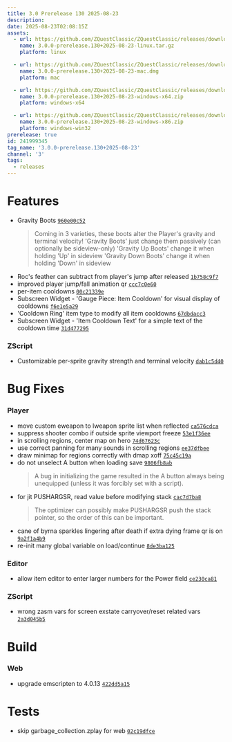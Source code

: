 ```yaml
---
title: 3.0 Prerelease 130 2025-08-23
description: 
date: 2025-08-23T02:08:15Z
assets: 
  - url: https://github.com/ZQuestClassic/ZQuestClassic/releases/download/3.0.0-prerelease.130%2B2025-08-23/3.0.0-prerelease.130%2B2025-08-23-linux.tar.gz
    name: 3.0.0-prerelease.130+2025-08-23-linux.tar.gz
    platform: linux

  - url: https://github.com/ZQuestClassic/ZQuestClassic/releases/download/3.0.0-prerelease.130%2B2025-08-23/3.0.0-prerelease.130%2B2025-08-23-mac.dmg
    name: 3.0.0-prerelease.130+2025-08-23-mac.dmg
    platform: mac

  - url: https://github.com/ZQuestClassic/ZQuestClassic/releases/download/3.0.0-prerelease.130%2B2025-08-23/3.0.0-prerelease.130%2B2025-08-23-windows-x64.zip
    name: 3.0.0-prerelease.130+2025-08-23-windows-x64.zip
    platform: windows-x64

  - url: https://github.com/ZQuestClassic/ZQuestClassic/releases/download/3.0.0-prerelease.130%2B2025-08-23/3.0.0-prerelease.130%2B2025-08-23-windows-x86.zip
    name: 3.0.0-prerelease.130+2025-08-23-windows-x86.zip
    platform: windows-win32
prerelease: true
id: 241999345
tag_name: '3.0.0-prerelease.130+2025-08-23'
channel: '3'
tags:
  - releases
---
```





# Features

- Gravity Boots [`960e00c52`](https://github.com/ZQuestClassic/ZQuestClassic/commit/960e00c524fc13dfd40b792e3a878671f16b5e52)
   &nbsp;
   >Coming in 3 varieties, these boots alter the Player's gravity and terminal velocity! 'Gravity Boots' just change them passively (can optionally be sideview-only) 'Gravity Up Boots' change it when holding 'Up' in sideview 'Gravity Down Boots' change it when holding 'Down' in sideview 
   >
- Roc's feather can subtract from player's jump after released [`1b758c9f7`](https://github.com/ZQuestClassic/ZQuestClassic/commit/1b758c9f76a780c1e6a70e000fdf4ea58dc6b6fc)
- improved player jump/fall animation qr [`ccc7c0e60`](https://github.com/ZQuestClassic/ZQuestClassic/commit/ccc7c0e60e1cd09f92863cd5c8eef85fa98f329a)
- per-item cooldowns [`00c21339e`](https://github.com/ZQuestClassic/ZQuestClassic/commit/00c21339e951286012f644b76f7b72e243b80ef4)
- Subscreen Widget - 'Gauge Piece: Item Cooldown' for visual display of cooldowns [`f6e1e5a29`](https://github.com/ZQuestClassic/ZQuestClassic/commit/f6e1e5a29ca16077dfd790bff0575c303248254c)
- 'Cooldown Ring' item type to modify all item cooldowns [`67dbdacc3`](https://github.com/ZQuestClassic/ZQuestClassic/commit/67dbdacc3b00dd751f0283e98c84196ea4d4f6b4)
- Subscreen Widget - 'Item Cooldown Text' for a simple text of the cooldown time [`31d477295`](https://github.com/ZQuestClassic/ZQuestClassic/commit/31d477295064720229ac4f2501a8291c86b3d36f)

### ZScript

- Customizable per-sprite gravity strength and terminal velocity [`dab1c5d40`](https://github.com/ZQuestClassic/ZQuestClassic/commit/dab1c5d4068eb308dc4e2578bfa793c4292b9ac3)

# Bug Fixes

### Player

- move custom eweapon to lweapon sprite list when reflected [`ca576cdca`](https://github.com/ZQuestClassic/ZQuestClassic/commit/ca576cdca702a235e4181a2517ffadcd26c70b71)
- suppress shooter combo if outside sprite viewport freeze [`53e1f36ee`](https://github.com/ZQuestClassic/ZQuestClassic/commit/53e1f36ee23c2d8b34e33cee9e56d5b2e9a8ddd6)
- in scrolling regions, center map on hero [`74d67623c`](https://github.com/ZQuestClassic/ZQuestClassic/commit/74d67623c7596aee3283e8ba1b2116ed33d46c33)
- use correct panning for many sounds in scrolling regions [`ee37dfbee`](https://github.com/ZQuestClassic/ZQuestClassic/commit/ee37dfbee4755be13eeb55eb0be15119cc54a4a1)
- draw minimap for regions correctly with dmap xoff [`75c45c19a`](https://github.com/ZQuestClassic/ZQuestClassic/commit/75c45c19ac01d6dfed0049e4369b17388622ef1c)
- do not unselect A button when loading save [`9806fb8ab`](https://github.com/ZQuestClassic/ZQuestClassic/commit/9806fb8abdb506ecb3e2e8222f5f169b98340bd0)
   &nbsp;
   >A bug in initializing the game resulted in the A button always being unequipped (unless it was forcibly set with a script). 
   >
- for jit PUSHARGSR, read value before modifying stack [`cac7d7ba8`](https://github.com/ZQuestClassic/ZQuestClassic/commit/cac7d7ba82f9d067ddf6df0c4f1e728a4a213d68)
   &nbsp;
   >The optimizer can possibly make PUSHARGSR push the stack pointer, so the order of this can be important. 
   >
- cane of byrna sparkles lingering after death if extra dying frame qr is on [`9a2f1a4b9`](https://github.com/ZQuestClassic/ZQuestClassic/commit/9a2f1a4b908b48046274fee9ab89a2943b0b0c31)
- re-init many global variable on load/continue [`8de3ba125`](https://github.com/ZQuestClassic/ZQuestClassic/commit/8de3ba125176c30793bc67f15d752f402eb0fbfd)

### Editor

- allow item editor to enter larger numbers for the Power field [`ce230ca81`](https://github.com/ZQuestClassic/ZQuestClassic/commit/ce230ca81bcc538896541bfddc1bb53540969ed1)

### ZScript

- wrong zasm vars for screen exstate carryover/reset related vars [`2a3d045b5`](https://github.com/ZQuestClassic/ZQuestClassic/commit/2a3d045b5a0de6bc39cddda48500db485694665e)

# Build

### Web

- upgrade emscripten to 4.0.13 [`422dd5a15`](https://github.com/ZQuestClassic/ZQuestClassic/commit/422dd5a155285832e13a3fd725181f8ed24acc6a)

# Tests

- skip garbage_collection.zplay for web [`02c19dfce`](https://github.com/ZQuestClassic/ZQuestClassic/commit/02c19dfcea55b5e7fc8998af380e47c77087cbff)
